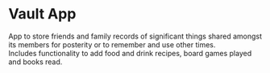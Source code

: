# Vault App 

App to store friends and family records of significant things shared amongst its members for posterity or to remember and use other times.  
Includes functionality to add food and drink recipes, board games played and books read. 


